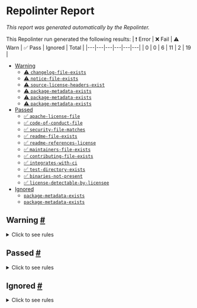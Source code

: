# Repolinter Report

*This report was generated automatically by the Repolinter.*

This Repolinter run generated the following results:
| ❗  Error | ❌  Fail | ⚠️  Warn | ✅  Pass | Ignored | Total |
|---|---|---|---|---|---|
| 0 | 0 | 6 | 11 | 2 | 19 |

- [Warning](#user-content-warning)
  - [⚠️ `changelog-file-exists`](#user-content--changelog-file-exists)
  - [⚠️ `notice-file-exists`](#user-content--notice-file-exists)
  - [⚠️ `source-license-headers-exist`](#user-content--source-license-headers-exist)
  - [⚠️ `package-metadata-exists`](#user-content--package-metadata-exists)
  - [⚠️ `package-metadata-exists`](#user-content--package-metadata-exists)
  - [⚠️ `package-metadata-exists`](#user-content--package-metadata-exists)
- [Passed](#user-content-passed)
  - [✅ `apache-license-file`](#user-content--apache-license-file)
  - [✅ `code-of-conduct-file`](#user-content--code-of-conduct-file)
  - [✅ `security-file-matches`](#user-content--security-file-matches)
  - [✅ `readme-file-exists`](#user-content--readme-file-exists)
  - [✅ `readme-references-license`](#user-content--readme-references-license)
  - [✅ `maintainers-file-exists`](#user-content--maintainers-file-exists)
  - [✅ `contributing-file-exists`](#user-content--contributing-file-exists)
  - [✅ `integrates-with-ci`](#user-content--integrates-with-ci)
  - [✅ `test-directory-exists`](#user-content--test-directory-exists)
  - [✅ `binaries-not-present`](#user-content--binaries-not-present)
  - [✅ `license-detectable-by-licensee`](#user-content--license-detectable-by-licensee)
- [Ignored](#user-content-ignored)
  - [`package-metadata-exists`](#user-content-package-metadata-exists)
  - [`package-metadata-exists`](#user-content-package-metadata-exists)

## Warning <a href="#user-content-warning" id="warning">#</a>

<details>
<summary>Click to see rules</summary>

### ⚠️ `changelog-file-exists` <a href="#user-content--changelog-file-exists" id="-changelog-file-exists">#</a>

Did not find a file matching the specified patterns. (`CHANGELOG.md`).

### ⚠️ `notice-file-exists` <a href="#user-content--notice-file-exists" id="-notice-file-exists">#</a>

Did not find a file matching the specified patterns. (`NOTICE*`).

### ⚠️ `source-license-headers-exist` <a href="#user-content--source-license-headers-exist" id="-source-license-headers-exist">#</a>

Below is a list of files or patterns that failed:

- `samples/besu/simpleasset/get-network-details.js`: The first 7 lines do not contain the pattern(s): Copyright, License.
- `samples/besu/simpleasset/truffle-config.js`: The first 7 lines do not contain the pattern(s): Copyright, License.
- `samples/besu/simpleasset/app/AssetExchangeERC20.js`: The first 7 lines do not contain the pattern(s): Copyright, License.
- `samples/besu/simpleasset/migrations/1_initial_migration.js`: The first 7 lines do not contain the pattern(s): Copyright, License.
- `samples/besu/simpleasset/migrations/2_deploy_contracts.js`: The first 7 lines do not contain the pattern(s): Copyright, License.
- `tests/network-setups/besu/artifacts/network1/createKeyFile.js`: The first 7 lines do not contain the pattern(s): Copyright, License.
- `tests/network-setups/besu/artifacts/network2/createKeyFile.js`: The first 7 lines do not contain the pattern(s): Copyright, License.
- `samples/besu/besu-cli/__tests__/cli-integration.test.ts`: The first 7 lines do not contain the pattern(s): Copyright, License.
- `samples/besu/besu-cli/src/cli.ts`: The first 7 lines do not contain the pattern(s): Copyright, License.
- `samples/besu/besu-cli/src/types.ts`: The first 7 lines do not contain the pattern(s): Copyright, License.
- `core/identity-management/iin-agent/src/common/ledgerBase.ts`: The first 7 lines do not contain the pattern(s): Copyright, License.
- `samples/besu/besu-cli/src/commands/besu-cli.ts`: The first 7 lines do not contain the pattern(s): Copyright, License.
- `samples/besu/besu-cli/src/commands/generate.ts`: The first 7 lines do not contain the pattern(s): Copyright, License.
- `samples/besu/besu-cli/src/extensions/cli-extension.ts`: The first 7 lines do not contain the pattern(s): Copyright, License.
- `samples/besu/besu-cli/src/helper/besu-functions.ts`: The first 7 lines do not contain the pattern(s): Copyright, License.
- `samples/besu/besu-cli/src/helper/helper.ts`: The first 7 lines do not contain the pattern(s): Copyright, License.
- `samples/besu/besu-cli/src/commands/asset/claim.ts`: The first 7 lines do not contain the pattern(s): Copyright, License.
- `samples/besu/besu-cli/src/commands/asset/exchange.ts`: The first 7 lines do not contain the pattern(s): Copyright, License.
- `samples/besu/besu-cli/src/commands/asset/get-balance.ts`: The first 7 lines do not contain the pattern(s): Copyright, License.
- `samples/besu/besu-cli/src/commands/asset/is-locked.ts`: The first 7 lines do not contain the pattern(s): Copyright, License.
- `samples/besu/besu-cli/src/commands/asset/issue.ts`: The first 7 lines do not contain the pattern(s): Copyright, License.
- `samples/besu/besu-cli/src/commands/asset/lock.ts`: The first 7 lines do not contain the pattern(s): Copyright, License.
- `samples/besu/besu-cli/src/commands/asset/unlock.ts`: The first 7 lines do not contain the pattern(s): Copyright, License.
- `samples/fabric/simpleasset/assetmgmt_test.go`: The first 7 lines do not contain the pattern(s): Copyright, License.
- `samples/fabric/simpleasset/bondasset.go`: The first 7 lines do not contain the pattern(s): Copyright, License.
- `samples/fabric/simpleasset/bondasset_test.go`: The first 7 lines do not contain the pattern(s): Copyright, License.
- `samples/fabric/simpleasset/main.go`: The first 7 lines do not contain the pattern(s): Copyright, License.
- `samples/fabric/simpleasset/tokenasset.go`: The first 7 lines do not contain the pattern(s): Copyright, License.
- `samples/fabric/simpleasset/tokenasset_test.go`: The first 7 lines do not contain the pattern(s): Copyright, License.
- `samples/fabric/simpleassetandinterop/assetmgmt_test.go`: The first 7 lines do not contain the pattern(s): Copyright, License.
- `samples/fabric/simpleassetandinterop/baseclass.go`: The first 7 lines do not contain the pattern(s): Copyright, License.
- `samples/fabric/simpleassetandinterop/bondasset.go`: The first 7 lines do not contain the pattern(s): Copyright, License.
- `samples/fabric/simpleassetandinterop/bondasset_test.go`: The first 7 lines do not contain the pattern(s): Copyright, License.
- `samples/fabric/simpleassetandinterop/main.go`: The first 7 lines do not contain the pattern(s): Copyright, License.
- `samples/fabric/simpleassetandinterop/tokenasset.go`: The first 7 lines do not contain the pattern(s): Copyright, License.
- `samples/fabric/simpleassetandinterop/tokenasset_test.go`: The first 7 lines do not contain the pattern(s): Copyright, License.
- `samples/fabric/simpleassettransfer/assetPledgeMap.go`: The first 7 lines do not contain the pattern(s): Copyright, License.
- `samples/fabric/simpleassettransfer/assetmgmt_test.go`: The first 7 lines do not contain the pattern(s): Copyright, License.
- `samples/fabric/simpleassettransfer/bondasset.go`: The first 7 lines do not contain the pattern(s): Copyright, License.
- `samples/fabric/simpleassettransfer/bondasset_test.go`: The first 7 lines do not contain the pattern(s): Copyright, License.
- `samples/fabric/simpleassettransfer/main.go`: The first 7 lines do not contain the pattern(s): Copyright, License.
- `samples/fabric/simpleassettransfer/tokenasset.go`: The first 7 lines do not contain the pattern(s): Copyright, License.
- `samples/fabric/simpleassettransfer/tokenasset_test.go`: The first 7 lines do not contain the pattern(s): Copyright, License.
- `samples/fabric/simplestate/simplestate_test.go`: The first 7 lines do not contain the pattern(s): Copyright, License.
- `samples/fabric/simplestatewithacl/simplestate_test.go`: The first 7 lines do not contain the pattern(s): Copyright, License.
- `core/network/fabric-interop-cc/interfaces/asset-mgmt/asset_locks_contract_test.go`: The first 7 lines do not contain the pattern(s): Copyright, License.

### ⚠️ `package-metadata-exists` <a href="#user-content--package-metadata-exists" id="-package-metadata-exists">#</a>

Did not find a file matching the specified patterns. (`package.json`).

### ⚠️ `package-metadata-exists` <a href="#user-content--package-metadata-exists" id="-package-metadata-exists">#</a>

Did not find a file matching the specified patterns. (`go.mod`).

### ⚠️ `package-metadata-exists` <a href="#user-content--package-metadata-exists" id="-package-metadata-exists">#</a>

Did not find a file matching the specified patterns. Below is a list of files or patterns that failed:

- `pom.xml`
- `build.xml`
- `build.gradle`

</details>

## Passed <a href="#user-content-passed" id="passed">#</a>

<details>
<summary>Click to see rules</summary>

### ✅ `apache-license-file` <a href="#user-content--apache-license-file" id="-apache-license-file">#</a>

Contains Apache License.*Version 2.0 (`LICENSE`).

### ✅ `code-of-conduct-file` <a href="#user-content--code-of-conduct-file" id="-code-of-conduct-file">#</a>

Contains https://wiki.hyperledger.org/community/hyperledger-project-code-of-conduct (`CODE_OF_CONDUCT.md`).

### ✅ `security-file-matches` <a href="#user-content--security-file-matches" id="-security-file-matches">#</a>

Contains https://wiki.hyperledger.org/display/.*(SEC|HYP)/Defect[.+]Response (`SECURITY.md`).

### ✅ `readme-file-exists` <a href="#user-content--readme-file-exists" id="-readme-file-exists">#</a>

Found file (`README.md`).

### ✅ `readme-references-license` <a href="#user-content--readme-references-license" id="-readme-references-license">#</a>

Contains license (`README.md`).

### ✅ `maintainers-file-exists` <a href="#user-content--maintainers-file-exists" id="-maintainers-file-exists">#</a>

Found file (`MAINTAINERS.md`).

### ✅ `contributing-file-exists` <a href="#user-content--contributing-file-exists" id="-contributing-file-exists">#</a>

Found file (`CONTRIBUTING.md`).

### ✅ `integrates-with-ci` <a href="#user-content--integrates-with-ci" id="-integrates-with-ci">#</a>

Found file (`.github/workflows/deploy_corda-pkgs.yml`).

### ✅ `test-directory-exists` <a href="#user-content--test-directory-exists" id="-test-directory-exists">#</a>

Found file (`tests`).

### ✅ `binaries-not-present` <a href="#user-content--binaries-not-present" id="-binaries-not-present">#</a>

Excluded file type doesn't exist. (`**/*.exe,**/*.dll,!**/node_modules/**`).

### ✅ `license-detectable-by-licensee` <a href="#user-content--license-detectable-by-licensee" id="-license-detectable-by-licensee">#</a>

Licensee identified the license for project: Apache-2.0.

</details>

## Ignored <a href="#user-content-ignored" id="ignored">#</a>

<details>
<summary>Click to see rules</summary>

### `package-metadata-exists` <a href="#user-content-package-metadata-exists" id="package-metadata-exists">#</a>

This rule was ignored for the following reason: ignored due to unsatisfied condition(s): "language=ruby"

### `package-metadata-exists` <a href="#user-content-package-metadata-exists" id="package-metadata-exists">#</a>

This rule was ignored for the following reason: ignored due to unsatisfied condition(s): "language=python"

</details>

